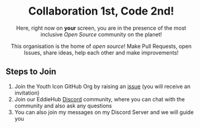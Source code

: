 <div align="center"> 
     <h1>Collaboration 1st, Code 2nd!</h1> 
     <p> Here, right now on <b> your </b> screen, you are in the presence of the most inclusive <i> Open Source </i> community on the planet! </p> 
     <p> This organisation is the home of <i> open source</i>! Make Pull Requests, open Issues, share ideas, help each other and make improvements!</p> 
</div>
 <h2>Steps to Join</h2> 
 <ol>
     <li>Join the Youth Icon GitHub Org by raising an <a href="https://github.com/Youth-Icom/support/issues/new?assignees=&amp;labels=invite+me+to+the+organisation&amp;template=invitation.yml&title=Please+invite+me+to+the+GitHub+Community+Organization">issue</a> (you will receive an invitation)</li> 
     <li> Join our EddieHub <a href="https://l.hellofaizan.me/discord">Discord</a> community, where you can chat with the community and also ask any questions</li> 
     <li> You can also join my messages on my Discord Server and we will guide you</li> 
 </ol> 
